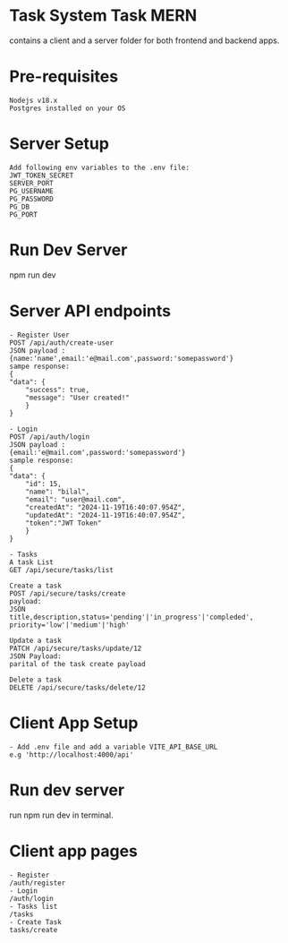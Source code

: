 # Task System Task MERN

contains a client and a server folder for both frontend and backend apps.

# Pre-requisites

    Nodejs v18.x
    Postgres installed on your OS

# Server Setup

    Add following env variables to the .env file:
    JWT_TOKEN_SECRET
    SERVER_PORT
    PG_USERNAME
    PG_PASSWORD
    PG_DB
    PG_PORT

# Run Dev Server

npm run dev

# Server API endpoints

    - Register User
    POST /api/auth/create-user
    JSON payload :
    {name:'name',email:'e@mail.com',password:'somepassword'}
    sampe response:
    {
    "data": {
        "success": true,
        "message": "User created!"
        }
    }

    - Login
    POST /api/auth/login
    JSON payload :
    {email:'e@mail.com',password:'somepassword'}
    sample response:
    {
    "data": {
        "id": 15,
        "name": "bilal",
        "email": "user@mail.com",
        "createdAt": "2024-11-19T16:40:07.954Z",
        "updatedAt": "2024-11-19T16:40:07.954Z",
        "token":"JWT Token"
        }
    }

    - Tasks
    A task List
    GET /api/secure/tasks/list

    Create a task
    POST /api/secure/tasks/create
    payload:
    JSON
    title,description,status='pending'|'in_progress'|'compleded', priority='low'|'medium'|'high'

    Update a task
    PATCH /api/secure/tasks/update/12
    JSON Payload:
    parital of the task create payload

    Delete a task
    DELETE /api/secure/tasks/delete/12

# Client App Setup

    - Add .env file and add a variable VITE_API_BASE_URL
    e.g 'http://localhost:4000/api'

# Run dev server

run npm run dev in terminal.

# Client app pages

    - Register
    /auth/register
    - Login
    /auth/login
    - Tasks list
    /tasks
    - Create Task
    tasks/create
